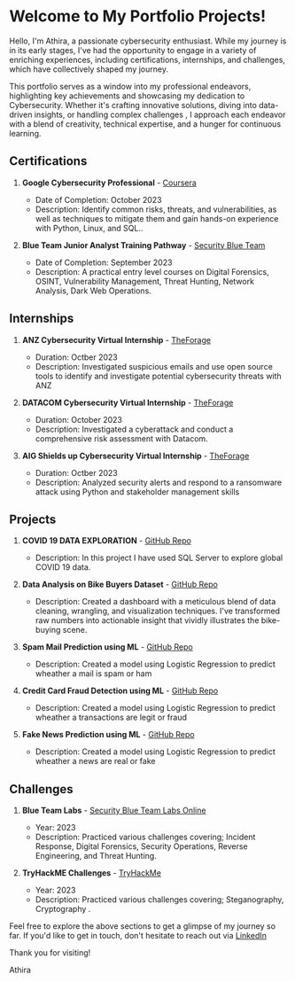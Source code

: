 # Welcome to My Portfolio Projects!

Hello, I'm Athira, a passionate cybersecurity enthusiast. While my journey is in its early stages, I've had the opportunity to engage in a variety of enriching experiences, including certifications, internships, and challenges, which have collectively shaped my journey.

This portfolio serves as a window into my professional endeavors, highlighting key achievements and showcasing my dedication to Cybersecurity. Whether it's crafting innovative solutions, diving into data-driven insights, or handling complex challenges , I approach each endeavor with a blend of creativity, technical expertise, and a hunger for continuous learning.


## Certifications

1. **Google Cybersecurity Professional** - [Coursera](https://www.coursera.org/professional-certificates/google-cybersecurity)
   - Date of Completion: October 2023
   - Description: Identify common risks, threats, and vulnerabilities, as well as techniques to mitigate them and gain hands-on experience with Python, Linux, and SQL..

2. **Blue Team Junior Analyst Training Pathway** - [Security Blue Team](https://elearning.securityblue.team/home/courses/free-courses)
   - Date of Completion: September 2023
   - Description: A practical entry level courses on Digital Forensics, OSINT, Vulnerability Management, Threat Hunting, Network Analysis, Dark Web Operations.

## Internships

1. **ANZ Cybersecurity Virtual Internship** - [TheForage](https://www.theforage.com/virtual-internships/prototype/Hf4QMESoFeQwXPsiH/Cyber-Security-Virtual-Program)
   - Duration: Octber 2023
   - Description: Investigated suspicious emails and use open source tools to identify and investigate potential cybersecurity threats with ANZ

2. **DATACOM Cybersecurity Virtual Internship** - [TheForage](https://www.theforage.com/virtual-internships/prototype/yTszJTvkHFBH6zAn3/cybersecurity)
   - Duration: October 2023
   - Description: Investigated a cyberattack and conduct a comprehensive risk assessment with Datacom.
     
3. **AIG Shields up Cybersecurity Virtual Internship** - [TheForage](https://www.theforage.com/virtual-internships/prototype/2ZFnEGEDKTQMtEv9C/AIG-Cybersecurity-Virtual-Experience-Program)
   - Duration: Octber 2023
   - Description: Analyzed security alerts and respond to a ransomware attack using Python and stakeholder management skills

## Projects

1. **COVID 19 DATA EXPLORATION** - [GitHub Repo](https://github.com/AthiraBR/PortfolioProjects/tree/main/COVID-19)
   - Description: In this project I have used SQL Server to explore global COVID 19 data.

2. **Data Analysis on Bike Buyers Dataset** - [GitHub Repo](https://github.com/AthiraBR/PortfolioProjects/tree/main/Excel-WorkBook)
   - Description: Created a dashboard with a meticulous blend of data cleaning, wrangling, and visualization techniques. I've transformed raw numbers into actionable insight that vividly illustrates the bike-buying scene.

3. **Spam Mail Prediction using ML** - [GitHub Repo](https://github.com/AthiraBR/PortfolioProjects/tree/main/Machine-Learning/Spam-mail-prediction)
   - Description: Created a model using Logistic Regression to predict wheather a mail is spam or ham

4. **Credit Card Fraud Detection using ML** - [GitHub Repo](https://github.com/AthiraBR/PortfolioProjects/tree/main/Machine-Learning/Credit-Card-Fraud-Detection)
   - Description: Created a model using Logistic Regression to predict wheather a transactions are legit or fraud

5. **Fake News Prediction using ML** - [GitHub Repo](https://github.com/AthiraBR/PortfolioProjects/tree/main/Machine-Learning/Fake-News-Prediction)
   - Description: Created a model using Logistic Regression to predict wheather a news are real or fake


## Challenges

1. **Blue Team Labs** - [Security Blue Team Labs Online](https://blueteamlabs.online/?_gl=1*1ru5k0j*_ga*NTU4MDMyNTE4LjE2OTU1Mzg4MTM.*_ga_08W14X0YB4*MTY5ODQ4NTcwNS4zMC4xLjE2OTg0ODU3ODYuMC4wLjA.)
   - Year: 2023
   - Description: Practiced various challenges covering; Incident Response, Digital Forensics, Security Operations, Reverse Engineering, and Threat Hunting.

2. **TryHackME Challenges** - [TryHackMe](https://tryhackme.com/dashboard)
   - Year: 2023
   - Description: Practiced various challenges covering; Steganography, Cryptography .




Feel free to explore the above sections to get a glimpse of my journey so far. If you'd like to get in touch, don't hesitate to reach out via [LinkedIn](https://www.linkedin.com/in/athira-b-r/)

Thank you for visiting!

Athira
